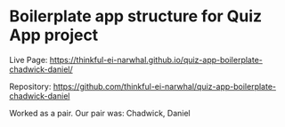 # Boilerplate app structure for Quiz App project

Live Page: https://thinkful-ei-narwhal.github.io/quiz-app-boilerplate-chadwick-daniel/

Repository: https://github.com/thinkful-ei-narwhal/quiz-app-boilerplate-chadwick-daniel

Worked as a pair.  Our pair was: Chadwick, Daniel
